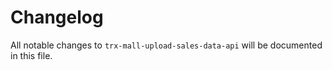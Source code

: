 # Changelog

All notable changes to `trx-mall-upload-sales-data-api` will be documented in this file.
